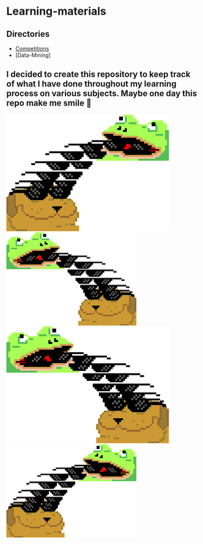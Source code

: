 # Learning-materials
## Directories
   - [Competitions](Competitions)
   - [Data-Mining]

I decided to create this repository to keep track of what I have done throughout my learning process on various subjects. Maybe one day this repo make me smile 🥲 
---
   ![frogg](./src/images/amazing.gif) 
   ![frogg](./src/images/small-evenMoreAmazing.gif) 
   ![froggTheAmazing](./src/images/evenMoreAmazing.gif)
   ![frogg](./src/images/small-amazing.gif)
